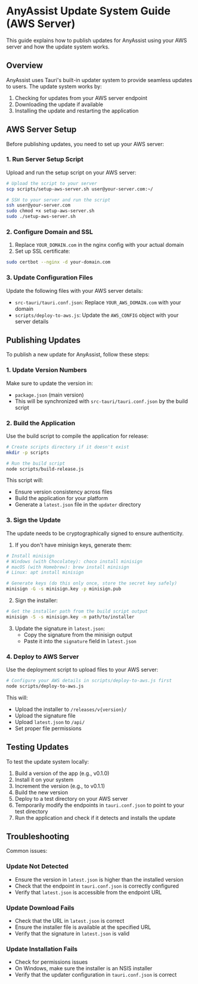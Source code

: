 # AnyAssist Update System Guide (AWS Server)

This guide explains how to publish updates for AnyAssist using your AWS server and how the update system works.

## Overview

AnyAssist uses Tauri's built-in updater system to provide seamless updates to users. The update system works by:

1. Checking for updates from your AWS server endpoint
2. Downloading the update if available
3. Installing the update and restarting the application

## AWS Server Setup

Before publishing updates, you need to set up your AWS server:

### 1. Run Server Setup Script

Upload and run the setup script on your AWS server:

```bash
# Upload the script to your server
scp scripts/setup-aws-server.sh user@your-server.com:~/

# SSH to your server and run the script
ssh user@your-server.com
sudo chmod +x setup-aws-server.sh
sudo ./setup-aws-server.sh
```

### 2. Configure Domain and SSL

1. Replace `YOUR_DOMAIN.com` in the nginx config with your actual domain
2. Set up SSL certificate:

```bash
sudo certbot --nginx -d your-domain.com
```

### 3. Update Configuration Files

Update the following files with your AWS server details:

- `src-tauri/tauri.conf.json`: Replace `YOUR_AWS_DOMAIN.com` with your domain
- `scripts/deploy-to-aws.js`: Update the `AWS_CONFIG` object with your server details

## Publishing Updates

To publish a new update for AnyAssist, follow these steps:

### 1. Update Version Numbers

Make sure to update the version in:
- `package.json` (main version)
- This will be synchronized with `src-tauri/tauri.conf.json` by the build script

### 2. Build the Application

Use the build script to compile the application for release:

```bash
# Create scripts directory if it doesn't exist
mkdir -p scripts

# Run the build script
node scripts/build-release.js
```

This script will:
- Ensure version consistency across files
- Build the application for your platform
- Generate a `latest.json` file in the `updater` directory

### 3. Sign the Update

The update needs to be cryptographically signed to ensure authenticity.

1. If you don't have minisign keys, generate them:

```bash
# Install minisign
# Windows (with Chocolatey): choco install minisign
# macOS (with Homebrew): brew install minisign
# Linux: apt install minisign

# Generate keys (do this only once, store the secret key safely)
minisign -G -s minisign.key -p minisign.pub
```

2. Sign the installer:

```bash
# Get the installer path from the build script output
minisign -S -s minisign.key -m path/to/installer
```

3. Update the signature in `latest.json`:
   - Copy the signature from the minisign output
   - Paste it into the `signature` field in `latest.json`

### 4. Deploy to AWS Server

Use the deployment script to upload files to your AWS server:

```bash
# Configure your AWS details in scripts/deploy-to-aws.js first
node scripts/deploy-to-aws.js
```

This will:
- Upload the installer to `/releases/v{version}/`
- Upload the signature file
- Upload `latest.json` to `/api/`
- Set proper file permissions

## Testing Updates

To test the update system locally:

1. Build a version of the app (e.g., v0.1.0)
2. Install it on your system
3. Increment the version (e.g., to v0.1.1)
4. Build the new version
5. Deploy to a test directory on your AWS server
6. Temporarily modify the endpoints in `tauri.conf.json` to point to your test directory
7. Run the application and check if it detects and installs the update

## Troubleshooting

Common issues:

### Update Not Detected

- Ensure the version in `latest.json` is higher than the installed version
- Check that the endpoint in `tauri.conf.json` is correctly configured
- Verify that `latest.json` is accessible from the endpoint URL

### Update Download Fails

- Check that the URL in `latest.json` is correct
- Ensure the installer file is available at the specified URL
- Verify that the signature in `latest.json` is valid

### Update Installation Fails

- Check for permissions issues
- On Windows, make sure the installer is an NSIS installer
- Verify that the updater configuration in `tauri.conf.json` is correct